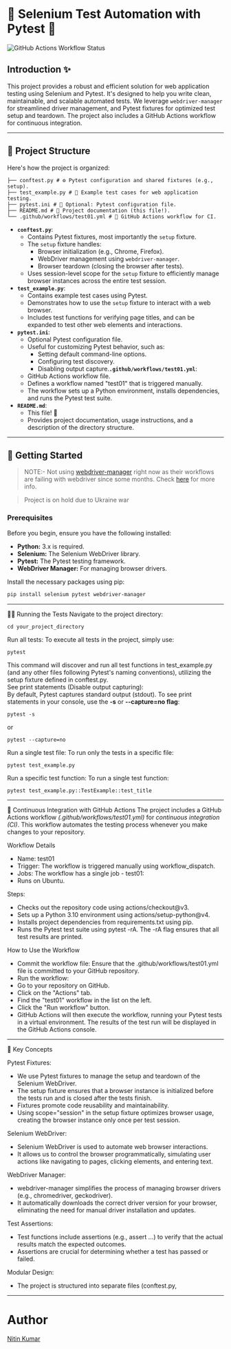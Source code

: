 # 🧪 Selenium Test Automation with Pytest 🚀

<!-- [![Project Status](https://github.com/nitinkumar30/pytest_with_githubActions/actions/workflows/test01.yml/badge.svg)](https://github.com/nitinkumar30/pytest_with_githubActions/actions/workflows/test01.yml) -->

![GitHub Actions Workflow Status](https://img.shields.io/github/actions/workflow/status/nitinkumar30/pytest_with_githubActions/.github%2Fworkflows%2Ftest01.yml?branch=master)


## Introduction ✨

This project provides a robust and efficient solution for web application testing using Selenium and Pytest. It's designed to help you write clean, maintainable, and scalable automated tests. We leverage `webdriver-manager` for streamlined driver management, and Pytest fixtures for optimized test setup and teardown.  The project also includes a GitHub Actions workflow for continuous integration.

---
## 📂 Project Structure

Here's how the project is organized:

```
├── conftest.py # ⚙️ Pytest configuration and shared fixtures (e.g., setup).  
├── test_example.py # 🧪 Example test cases for web application testing.  
├── pytest.ini # 📝 Optional: Pytest configuration file.  
├── README.md # 📖 Project documentation (this file!).  
└── .github/workflows/test01.yml # 🤖 GitHub Actions workflow for CI.  
```

* **`conftest.py`**:
    * Contains Pytest fixtures, most importantly the `setup` fixture.
    * The `setup` fixture handles:
        * Browser initialization (e.g., Chrome, Firefox).
        * WebDriver management using `webdriver-manager`.
        * Browser teardown (closing the browser after tests).
    * Uses session-level scope for the `setup` fixture to efficiently manage browser instances across the entire test session.
* **`test_example.py`**:
    * Contains example test cases using Pytest.
    * Demonstrates how to use the `setup` fixture to interact with a web browser.
    * Includes test functions for verifying page titles, and can be expanded to test other web elements and interactions.
* **`pytest.ini`**:
    * Optional Pytest configuration file.
    * Useful for customizing Pytest behavior, such as:
        * Setting default command-line options.
        * Configuring test discovery.
        * Disabling output capture.**`.github/workflows/test01.yml`**:
    * GitHub Actions workflow file.
    * Defines a workflow named "test01" that is triggered manually.
    * The workflow sets up a Python environment, installs dependencies, and runs the Pytest test suite.
* **`README.md`**:
    * This file! 📖
    * Provides project documentation, usage instructions, and a description of the directory structure.

---
## 🚀 Getting Started

> NOTE:- Not using [webdriver-manager](https://pypi.org/project/webdriver-manager/) right now as their workflows are failing with webdriver since some months. Check [here](https://github.com/SergeyPirogov/webdriver_manager/actions/workflows/test.yml) for more info. 

> Project is on hold due to Ukraine war 

### Prerequisites

Before you begin, ensure you have the following installed:

* **Python:** 3.x is required.
* **Selenium:** The Selenium WebDriver library.
* **Pytest:** The Pytest testing framework.
* **WebDriver Manager:** For managing browser drivers.

Install the necessary packages using pip:

```bash
pip install selenium pytest webdriver-manager
```
---
🏃‍♀️ Running the Tests
Navigate to the project directory:
```commandline
cd your_project_directory
```

Run all tests:
To execute all tests in the project, simply use:  
```commandline
pytest
```

This command will discover and run all test functions in test_example.py (and any other files following Pytest's naming conventions), utilizing the setup fixture defined in conftest.py.  
See print statements (Disable output capturing):  
By default, Pytest captures standard output (stdout). To see print statements in your console, use the **-s** or **--capture=no flag**:

```commandline
pytest -s
```

or
```commandline
pytest --capture=no
```

Run a single test file: To run only the tests in a specific file:
```commandline
pytest test_example.py
```

Run a specific test function: To run a single test function:
```commandline
pytest test_example.py::TestExample::test_title
```
---
🤖 Continuous Integration with GitHub Actions
The project includes a GitHub Actions workflow _(.github/workflows/test01.yml)_ for _continuous integration (CI)_. This workflow automates the testing process whenever you make changes to your repository.  

Workflow Details
* Name: test01
* Trigger: The workflow is triggered manually using workflow_dispatch.
* Jobs: The workflow has a single job - test01:
* Runs on Ubuntu.  

Steps:
* Checks out the repository code using actions/checkout@v3.
* Sets up a Python 3.10 environment using actions/setup-python@v4.
* Installs project dependencies from requirements.txt using pip.
* Runs the Pytest test suite using pytest -rA. The -rA flag ensures that all test results are printed.

How to Use the Workflow
* Commit the workflow file: Ensure that the .github/workflows/test01.yml file is committed to your GitHub repository.
* Run the workflow:
* Go to your repository on GitHub.
* Click on the "Actions" tab.
* Find the "test01" workflow in the list on the left.
* Click the "Run workflow" button.
* GitHub Actions will then execute the workflow, running your Pytest tests in a virtual environment. The results of the test run will be displayed in the GitHub Actions console.

---
🎯 Key Concepts  

Pytest Fixtures:  
* We use Pytest fixtures to manage the setup and teardown of the Selenium WebDriver.
* The setup fixture ensures that a browser instance is initialized before the tests run and is closed after the tests finish.
* Fixtures promote code reusability and maintainability.
* Using scope="session" in the setup fixture optimizes browser usage, creating the browser instance only once per test session.

Selenium WebDriver:
* Selenium WebDriver is used to automate web browser interactions.
* It allows us to control the browser programmatically, simulating user actions like navigating to pages, clicking elements, and entering text.

WebDriver Manager:
* webdriver-manager simplifies the process of managing browser drivers (e.g., chromedriver, geckodriver).
* It automatically downloads the correct driver version for your browser, eliminating the need for manual driver installation and updates.

Test Assertions:
* Test functions include assertions (e.g., assert ...) to verify that the actual results match the expected outcomes.
* Assertions are crucial for determining whether a test has passed or failed.

Modular Design:
* The project is structured into separate files (conftest.py,

---

# Author

[Nitin Kumar](https://linkedin.com/in/nitin30kumar/)

